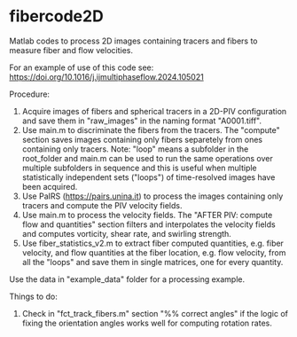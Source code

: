 # fibercode2D
Matlab codes to process 2D images containing tracers and fibers to measure fiber and flow velocities.

For an example of use of this code see: https://doi.org/10.1016/j.ijmultiphaseflow.2024.105021

Procedure:
1. Acquire images of fibers and spherical tracers in a 2D-PIV configuration and save them in "raw_images" in the naming format "A0001.tiff".
2. Use main.m to discriminate the fibers from the tracers. The "compute" section saves images containing only fibers separetely from ones containing only tracers. Note: "loop" means a subfolder in the root_folder and main.m can be used to run the same operations over multiple subfolders in sequence and this is useful when multiple statistically independent sets ("loops") of time-resolved images have been acquired. 
3. Use PaIRS (https://pairs.unina.it) to process the images containing only tracers and compute the PIV velocity fields.
4. Use main.m to process the velocity fields. The "AFTER PIV: compute flow and quantities" section filters and interpolates the velocity fields and computes vorticity, shear rate, and swirling strength.
5. Use fiber_statistics_v2.m to extract fiber computed quantities, e.g. fiber velocity, and flow quantities at the fiber location, e.g. flow velocity, from all the "loops" and save them in single matrices, one for every quantity.

Use the data in "example_data" folder for a processing example.


Things to do:
1. Check in "fct_track_fibers.m" section "%% correct angles" if the logic of fixing the orientation angles works well for computing rotation rates. 
